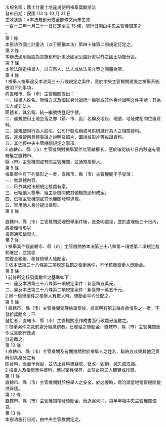 法規名稱：國土計畫土地違規使用檢舉獎勵辦法  
發布日期：民國 113 年 10 月 31 日  
生效狀態：※本法規部分或全部條文尚未生效  
一百十三年十月三十一日訂定全文 13 條，施行日期由中央主管機關定之  
。  
第 1 條  
本辦法依國土計畫法（以下簡稱本法）第四十條第二項規定訂定之。  
第 2 條  
本辦法適用範圍為實施都市計畫及國家公園計畫以外之國土功能分區。  
第 3 條  
本辦法所定檢舉人，以自然人、法人或依法規立案之團體為限。  
第 4 條  
1 檢舉人檢舉違反本法第三十八條規定之案件，應於中央主管機關建置之檢舉系統敘明下列事項，  
向直轄市、縣（市）主管機關提出：  
一、檢舉人姓名、聯絡方式及國民身分證統一編號或其他身分證明文件字號；其為法人或非法人  
團體者，其名稱、統一編號或登記字號。  
二、違規使用土地坐落之鄉（鎮、市、區）名稱及地段、地號、地址或相關位置資料。  
三、違規使用行為人姓名、公司行號名稱或可供辨識行為人之相關資料。  
四、違規使用具體事證之說明及照片、圖說或影片等佐證資料。  
五、其他經中央主管機關規定之事項。  
2 直轄市、縣（市）主管機關對檢舉案件無管轄權者，應於確認後七日內移送有管轄權之直轄市、  
縣（市）主管機關或有關主管機關，並通知檢舉人。  
第 5 條  
檢舉案件有下列情形之一者，直轄市、縣（市）主管機關不予受理：  
一、無具體內容。  
二、已依其他法規規定裁處有案。  
三、已經他人檢舉、經主管機關或其他機關通知成案。  
四、已經主管機關或其他機關發現違規。  
五、冒用他人身分提出檢舉。  
第 6 條  


直轄市、縣（市）主管機關受理檢舉案件後，應查明處理，並於處理後三十日內，將處理情形以  
書面通知檢舉人。  
第 7 條  
1 檢舉案件經直轄市、縣（市）主管機關依本法第三十八條第一項或第二項規定裁罰確定，並實收  
罰鍰金額後，核發檢舉人獎勵金。  
2 依本法第三十八條第三項規定裁罰之檢舉案件，不予核發檢舉人獎勵金。  
第 8 條  
1 前條所定核發獎勵金之基準如下：  
一、違反本法第三十八條第一項規定案件：新臺幣五萬元。  
二、違反本法第三十八條第二項規定案件：新臺幣一萬五千元。  
2 同一檢舉案件之檢舉人有數人時，獎勵金平均分配之。  
第 9 條  
1 直轄市、縣（市）主管機關受理檢舉案後，經查明有第五條各款情形之一者，不發給獎勵金；已  
發給者，直轄市、縣（市）主管機關應作成書面行政處分追繳之。  
2 檢舉案件之裁罰處分經撤銷者，已發給之獎勵金，直轄市、縣（市）主管機關應作成書面行政處  
分追繳之。  
第 10 條  
1 直轄市、縣（市）主管機關及有關機關對於檢舉人之姓名、聯絡方式或其他足資辨別其身分之有  
關資料，應嚴予保密，並防止資料被竊取、竄改、毀損、滅失或洩漏。  
2 檢舉人及檢舉案件資料，應以密件保存，並禁止第三人閱覽或抄錄。  
第 11 條  
直轄市、縣（市）主管機關對於檢舉人之安全，於必要時，得洽請當地警察機關提供保護。  
第 12 條  
直轄市、縣（市）主管機關核發獎勵金，應逐案列冊，每半年報中央主管機關備查。  
第 13 條  
本辦法施行日期，由中央主管機關定之。  


